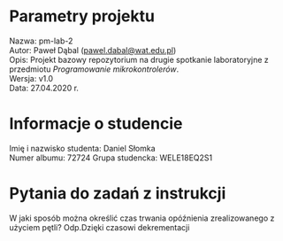 # Parametry projektu

Nazwa: pm-lab-2  
Autor: Paweł Dąbal (pawel.dabal@wat.edu.pl)  
Opis: Projekt bazowy repozytorium na drugie spotkanie laboratoryjne z przedmiotu _Programowanie mikrokontrolerów_.  
Wersja: v1.0  
Data: 27.04.2020 r.

# Informacje o studencie

Imię i nazwisko studenta: Daniel Słomka  
Numer albumu: 72724
Grupa studencka: WELE18EQ2S1

# Pytania do zadań z instrukcji

 W jaki sposób można określić czas trwania
opóźnienia zrealizowanego z użyciem pętli?
Odp.Dzięki czasowi dekrementacji 
